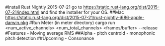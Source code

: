 #Install Rust Nightly 2015-07-21
    go to https://static.rust-lang.org/dist/2015-07-21/index.html and find the
    installer for your OS.
##Mac
    https://static.rust-lang.org/dist/2015-07-21/rust-nightly-i686-apple-darwin.pkg
#Run Meter (in meter directory)
    cargo run <num_active_channels> <num_total_channels> <frames/buffer> <osc sendip> <osc sendport> <unique
    id for server> --release
#Features
    - Moving average RMS
##Alpha
    - pitch centroid
    - monophonic pitch detection
##Upcoming
    - Consonance